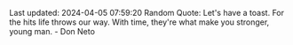 Last updated: 2024-04-05 07:59:20
Random Quote: Let's have a toast. For the hits life throws our way. With time, they're what make you stronger, young man. - Don Neto